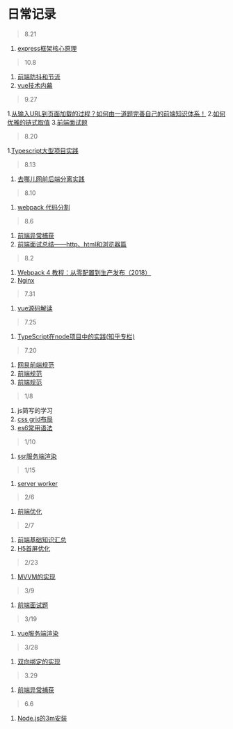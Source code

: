 # 日常记录
> 8.21
1. [express框架核心原理](https://zhuanlan.zhihu.com/p/56947560)

> 10.8

1. [前端防抖和节流](https://github.com/BooheeFE/weekly/issues/13)
2. [vue技术内幕](http://hcysun.me/vue-design/)

> 9.27

1.[从输入URL到页面加载的过程？如何由一道题完善自己的前端知识体系！](https://segmentfault.com/a/1190000013662126)
2.[如何优雅的链式取值](https://mp.weixin.qq.com/s/cigjK2kLJzgRdRy1VwGhfQ)
3.[前端面试题](https://github.com/forthealllight/blog/issues/15)

> 8.20

1.[Typescript大型项目实践](https://mp.weixin.qq.com/s/T1TGXuf8hgmqglZC9X-1zQ)

> 8.13

1. [去哪儿网前后端分离实践](https://mp.weixin.qq.com/s/fa2Muq0KKqPUTpS0u-W5mQ)

> 8.10

1. [webpack 代码分割](https://segmentfault.com/a/1190000007479892)

> 8.6

1. [前端异常捕获](https://mp.weixin.qq.com/s/AsCkyWIdHlKb9VItkxPSLw)
2. [前端面试总结——http、html和浏览器篇](https://mp.weixin.qq.com/s/KTW-BpxkBFUMdPVhqHvalA)

> 8.2

1. [Webpack 4 教程：从零配置到生产发布（2018）](http://www.css88.com/archives/9436)
2. [Nginx](https://www.cnblogs.com/knowledgesea/p/5175711.html)

> 7.31

1. [vue源码解读](https://github.com/DMQ/mvvm)

> 7.25

1. [TypeScript在node项目中的实践(知乎专栏)](https://zhuanlan.zhihu.com/p/40500697)

> 7.20 

1. [网易前端规范](https://www.cnblogs.com/renzaijianghu/p/3539994.html)
2. [前端规范](https://blog.csdn.net/sunshine940326/article/details/72810000)
3. [前端规范](https://www.w3cschool.cn/webdevelopment/index.html)

> 1/8

1. js简写的学习
2. [css grid布局](https://juejin.im/entry/5a23510f6fb9a0452a3c239f?utm_medium=fe&utm_source=weixinqun)
3. [es6常用语法](https://juejin.im/post/5a08e5c55188252abc5dd96f?utm_medium=fe&utm_source=weixinqun)

> 1/10

1. [ssr服务端渲染](https://cn.vuejs.org/v2/guide/ssr.html#ad)

> 1/15

1. [server worker](https://github.com/Leslie2014/blog/blob/master/service-worker.md)

> 2/6

1. [前端优化](https://mp.weixin.qq.com/s/ye1CeIjlfs9VSUab3gQI5g)

> 2/7

1. [前端基础知识汇总](https://mp.weixin.qq.com/s/tzMIydPjkqNoqIznO3mvuQ)
2. [H5首屏优化](https://mp.weixin.qq.com/s/ye1CeIjlfs9VSUab3gQI5g)

> 2/23

1. [MVVM的实现](https://juejin.im/post/5a83c7125188257a836c3508)

> 3/9

1. [前端面试题](https://juejin.im/post/5a9b8417518825558251ce15)

> 3/19

1. [vue服务端渲染](https://juejin.im/post/5aa1ec066fb9a028d20787ce#comment)

> 3/28

1. [双向绑定的实现](https://segmentfault.com/a/1190000006599500#articleHeader4)

> 3.29 

1. [前端异常捕获](http://mp.weixin.qq.com/s/0UvFyVzVFYpYybf6EGBWAw)

> 6.6

1. [Node.js的3m安装](https://cnodejs.org/topic/57f628098489e7ca69f4e839)
